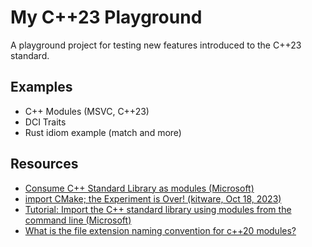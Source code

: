 # My C++23 Playground

A playground project for testing new features introduced to the C++23 standard.

## Examples

* C++ Modules (MSVC, C++23)
* DCI Traits
* Rust idiom example (match and more)

## Resources

* [Consume C++ Standard Library as modules (Microsoft)](https://learn.microsoft.com/en-us/cpp/cpp/modules-cpp?view=msvc-170#consume-c-standard-library-as-modules-experimental)
* [import CMake; the Experiment is Over! (kitware, Oct 18, 2023)](https://www.kitware.com/import-cmake-the-experiment-is-over/)
* [Tutorial: Import the C++ standard library using modules from the command line (Microsoft)](https://learn.microsoft.com/en-us/cpp/cpp/tutorial-import-stl-named-module?view=msvc-170)
* [What is the file extension naming convention for c++20 modules?](https://stackoverflow.com/questions/75733706/what-is-the-file-extension-naming-convention-for-c20-modules)
